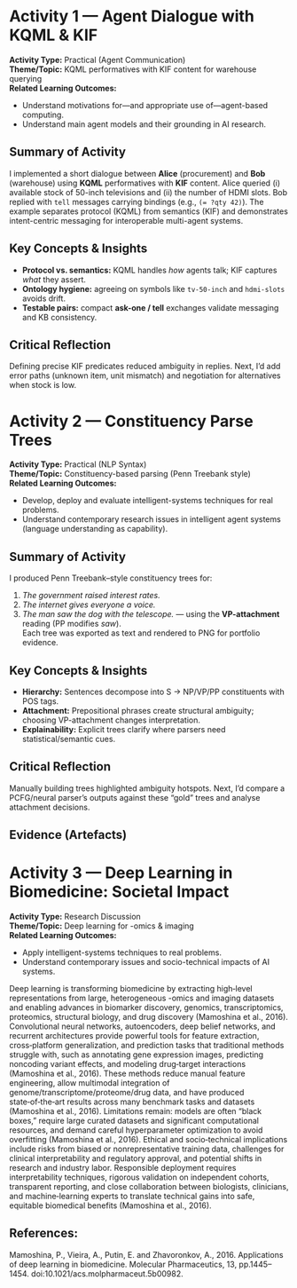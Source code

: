 # Activity 1 — Agent Dialogue with KQML & KIF

**Activity Type:** Practical (Agent Communication)  
**Theme/Topic:** KQML performatives with KIF content for warehouse querying  
**Related Learning Outcomes:**  
- Understand motivations for—and appropriate use of—agent-based computing.  
- Understand main agent models and their grounding in AI research.

## Summary of Activity
I implemented a short dialogue between **Alice** (procurement) and **Bob** (warehouse) using **KQML** performatives with **KIF** content. Alice queried (i) available stock of 50-inch televisions and (ii) the number of HDMI slots. Bob replied with `tell` messages carrying bindings (e.g., `(= ?qty 42)`). The example separates protocol (KQML) from semantics (KIF) and demonstrates intent-centric messaging for interoperable multi-agent systems.

## Key Concepts & Insights
- **Protocol vs. semantics:** KQML handles *how* agents talk; KIF captures *what* they assert.  
- **Ontology hygiene:** agreeing on symbols like `tv-50-inch` and `hdmi-slots` avoids drift.  
- **Testable pairs:** compact **ask-one / tell** exchanges validate messaging and KB consistency.

## Critical Reflection
Defining precise KIF predicates reduced ambiguity in replies. Next, I’d add error paths (unknown item, unit mismatch) and negotiation for alternatives when stock is low.



# Activity 2 — Constituency Parse Trees

**Activity Type:** Practical (NLP Syntax)  
**Theme/Topic:** Constituency-based parsing (Penn Treebank style)  
**Related Learning Outcomes:**  
- Develop, deploy and evaluate intelligent-systems techniques for real problems.  
- Understand contemporary research issues in intelligent agent systems (language understanding as capability).

## Summary of Activity
I produced Penn Treebank–style constituency trees for:  
1) *The government raised interest rates.*  
2) *The internet gives everyone a voice.*  
3) *The man saw the dog with the telescope.* — using the **VP-attachment** reading (PP modifies *saw*).  
Each tree was exported as text and rendered to PNG for portfolio evidence.

## Key Concepts & Insights
- **Hierarchy:** Sentences decompose into S → NP/VP/PP constituents with POS tags.  
- **Attachment:** Prepositional phrases create structural ambiguity; choosing VP-attachment changes interpretation.  
- **Explainability:** Explicit trees clarify where parsers need statistical/semantic cues.

## Critical Reflection
Manually building trees highlighted ambiguity hotspots. Next, I’d compare a PCFG/neural parser’s outputs against these “gold” trees and analyse attachment decisions.

## Evidence (Artefacts)


# Activity 3 — Deep Learning in Biomedicine: Societal Impact

**Activity Type:** Research Discussion  
**Theme/Topic:** Deep learning for -omics & imaging  
**Related Learning Outcomes:**  
- Apply intelligent-systems techniques to real problems.  
- Understand contemporary issues and socio-technical impacts of AI systems.

Deep learning is transforming biomedicine by extracting high‑level representations from large, heterogeneous -omics and imaging datasets and enabling advances in biomarker discovery, genomics, transcriptomics, proteomics, structural biology, and drug discovery (Mamoshina et al., 2016). Convolutional neural networks, autoencoders, deep belief networks, and recurrent architectures provide powerful tools for feature extraction, cross‑platform generalization, and prediction tasks that traditional methods struggle with, such as annotating gene expression images, predicting noncoding variant effects, and modeling drug‑target interactions (Mamoshina et al., 2016). These methods reduce manual feature engineering, allow multimodal integration of genome/transcriptome/proteome/drug data, and have produced state‑of‑the‑art results across many benchmark tasks and datasets (Mamoshina et al., 2016). Limitations remain: models are often “black boxes,” require large curated datasets and significant computational resources, and demand careful hyperparameter optimization to avoid overfitting (Mamoshina et al., 2016). Ethical and socio‑technical implications include risks from biased or nonrepresentative training data, challenges for clinical interpretability and regulatory approval, and potential shifts in research and industry labor. Responsible deployment requires interpretability techniques, rigorous validation on independent cohorts, transparent reporting, and close collaboration between biologists, clinicians, and machine‑learning experts to translate technical gains into safe, equitable biomedical benefits (Mamoshina et al., 2016).

## References:

Mamoshina, P., Vieira, A., Putin, E. and Zhavoronkov, A., 2016. Applications of deep learning in biomedicine. Molecular Pharmaceutics, 13, pp.1445–1454. doi:10.1021/acs.molpharmaceut.5b00982.
